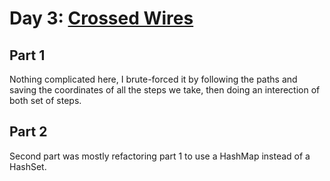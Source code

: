 # Day 3: [Crossed Wires](https://adventofcode.com/2019/day/3)

## Part 1

Nothing complicated here, I brute-forced it by following the paths and saving the coordinates of all the steps we take, then doing an interection of both set of steps.

## Part 2

Second part was mostly refactoring part 1 to use a HashMap instead of a HashSet.